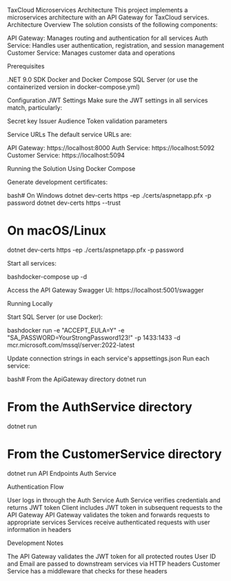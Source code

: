 TaxCloud Microservices Architecture
This project implements a microservices architecture with an API Gateway for TaxCloud services.
Architecture Overview
The solution consists of the following components:

API Gateway: Manages routing and authentication for all services
Auth Service: Handles user authentication, registration, and session management
Customer Service: Manages customer data and operations

Prerequisites

.NET 9.0 SDK
Docker and Docker Compose
SQL Server (or use the containerized version in docker-compose.yml)

Configuration
JWT Settings
Make sure the JWT settings in all services match, particularly:

Secret key
Issuer
Audience
Token validation parameters

Service URLs
The default service URLs are:

API Gateway: https://localhost:8000
Auth Service: https://localhost:5092
Customer Service: https://localhost:5094

Running the Solution
Using Docker Compose

Generate development certificates:

bash# On Windows
dotnet dev-certs https -ep ./certs/aspnetapp.pfx -p password
dotnet dev-certs https --trust

# On macOS/Linux
dotnet dev-certs https -ep ./certs/aspnetapp.pfx -p password

Start all services:

bashdocker-compose up -d

Access the API Gateway Swagger UI: https://localhost:5001/swagger

Running Locally

Start SQL Server (or use Docker):

bashdocker run -e "ACCEPT_EULA=Y" -e "SA_PASSWORD=YourStrongPassword123!" -p 1433:1433 -d mcr.microsoft.com/mssql/server:2022-latest

Update connection strings in each service's appsettings.json
Run each service:

bash# From the ApiGateway directory
dotnet run

# From the AuthService directory 
dotnet run

# From the CustomerService directory
dotnet run
API Endpoints
Auth Service

Authentication Flow

User logs in through the Auth Service
Auth Service verifies credentials and returns JWT token
Client includes JWT token in subsequent requests to the API Gateway
API Gateway validates the token and forwards requests to appropriate services
Services receive authenticated requests with user information in headers

Development Notes

The API Gateway validates the JWT token for all protected routes
User ID and Email are passed to downstream services via HTTP headers
Customer Service has a middleware that checks for these headers
